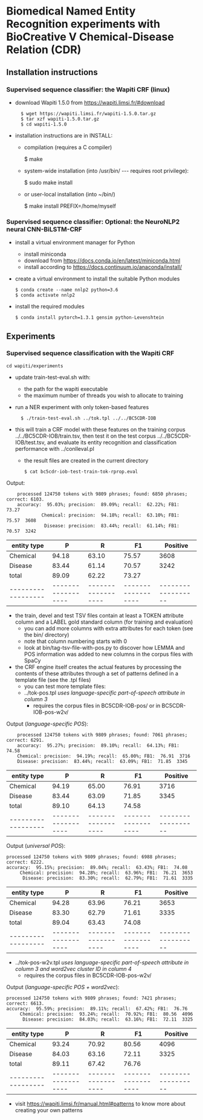 # Biomedical Named Entity Recognition experiments with BioCreative V Chemical-Disease Relation (CDR)

## Installation instructions

### Supervised sequence classifier: the Wapiti CRF (linux)

- download Wapiti 1.5.0 from https://wapiti.limsi.fr/#download

        $ wget https://wapiti.limsi.fr/wapiti-1.5.0.tar.gz
        $ tar xzf wapiti-1.5.0.tar.gz
        $ cd wapiti-1.5.0

- installation instructions are in INSTALL:
    - compilation (requires a C compiler)

        $ make

    - system-wide installation (into /usr/bin/ --- requires root privilege):

        $ sudo make install

    - or user-local installation (into ~/bin/)

        $ make install PREFIX=/home/myself

### Supervised sequence classifier: Optional: the NeuroNLP2 neural CNN-BiLSTM-CRF

  - install a virtual environment manager for Python
    - install miniconda
     - download from https://docs.conda.io/en/latest/miniconda.html
     - install according to https://docs.continuum.io/anaconda/install/
  - create a virtual environment to install the suitable Python modules

        $ conda create --name nnlp2 python=3.6
        $ conda activate nnlp2

  - install the required modules

        $ conda install pytorch=1.3.1 gensim python-Levenshtein

## Experiments

### Supervised sequence classification with the Wapiti CRF

    cd wapiti/experiments

- update train-test-eval.sh with:
  - the path for the wapiti executable
  - the maximum number of threads you wish to allocate to training
- run a NER experiment with only token-based features

        $ ./train-test-eval.sh ../tok.tpl ../../BC5CDR-IOB

- this will train a CRF model with these features on the training corpus ../../BC5CDR-IOB/train.tsv, then test it on the test corpus ../../BC5CDR-IOB/test.tsv, and evaluate its entity recognition and classification performance with ../conlleval.pl
  - the result files are created in the current directory

        $ cat bc5cdr-iob-test-train-tok-rprop.eval

Output:

        processed 124750 tokens with 9809 phrases; found: 6850 phrases; correct: 6103.
        accuracy:  95.03%; precision:  89.09%; recall:  62.22%; FB1:  73.27
                 Chemical: precision:  94.18%; recall:  63.10%; FB1:  75.57  3608
                  Disease: precision:  83.44%; recall:  61.14%; FB1:  70.57  3242

| entity type | P | R | F1 | Positive |
|---|---|---|---|---|
| Chemical | 94.18 | 63.10 | 75.57 | 3608 |
| Disease  | 83.44 | 61.14 | 70.57 | 3242 |
| total    | 89.09 | 62.22 | 73.27 |      |
|------------------|------------------|------------------|------------------|------------------|

- the train, devel and test TSV files contain at least a TOKEN attribute column and a LABEL gold standard column (for training and evaluation)
  - you can add more columns with extra attributes for each token (see the bin/ directory)
  - note that column numbering starts with 0
  - look at bin/tag-tsv-file-with-pos.py to discover how LEMMA and POS information was added to new columns in the corpus files with SpaCy
- the CRF engine itself creates the actual features by processing the contents of these attributes through a set of patterns defined in a template file (see the .tpl files)
  - you can test more template files:
   - ../tok-pos.tpl      *uses language-specific part-of-speech attribute in column 3*
      - requires the corpus files in BC5CDR-IOB-pos/ or in BC5CDR-IOB-pos-w2v/

Output (*language-specific POS*):

	    processed 124750 tokens with 9809 phrases; found: 7061 phrases; correct: 6291.
	    accuracy:  95.27%; precision:  89.10%; recall:  64.13%; FB1:  74.58
	    Chemical: precision:  94.19%; recall:  65.00%; FB1:  76.91  3716
	    Disease: precision:  83.44%; recall:  63.09%; FB1:  71.85  3345

| entity type | P | R | F1 | Positive |
|---|---|---|---|---|
| Chemical |  94.19 |  65.00 |  76.91  | 3716 |
| Disease |  83.44 |  63.09 |  71.85  | 3345 |
| total| 89.10 |  64.13 |  74.58 | |
|------------------|------------------|------------------|------------------|------------------|

Output (*universal POS*):

    processed 124750 tokens with 9809 phrases; found: 6988 phrases; correct: 6222.
    accuracy:  95.15%; precision:  89.04%; recall:  63.43%; FB1:  74.08
	     Chemical: precision:  94.28%; recall:  63.96%; FB1:  76.21  3653
	      Disease: precision:  83.30%; recall:  62.79%; FB1:  71.61  3335

| entity type | P | R | F1 | Positive |
|---|---|---|---|---|
| Chemical |  94.28 |  63.96 |  76.21  | 3653 |
| Disease |  83.30 |  62.79 |  71.61  | 3335 |
| total| 89.04 |  63.43 |  74.08 | |
|------------------|------------------|------------------|------------------|------------------|

   - ../tok-pos-w2v.tpl  *uses language-specific part-of-speech attribute in column 3 and word2vec cluster ID in column 4*
      - requires the corpus files in BC5CDR-IOB-pos-w2v/

Output (*language-specific POS + word2vec*):

    processed 124750 tokens with 9809 phrases; found: 7421 phrases; correct: 6613.
    accuracy:  95.59%; precision:  89.11%; recall:  67.42%; FB1:  76.76
	     Chemical: precision:  93.24%; recall:  70.92%; FB1:  80.56  4096
	      Disease: precision:  84.03%; recall:  63.16%; FB1:  72.11  3325

| entity type | P | R | F1 | Positive |
|---|---|---|---|---|
| Chemical |  93.24 |  70.92 |  80.56  | 4096 |
| Disease |  84.03 |  63.16 |  72.11  | 3325 |
| total| 89.11 |  67.42 |  76.76 | |
|------------------|------------------|------------------|------------------|------------------|

  - visit https://wapiti.limsi.fr/manual.html#patterns to know more about creating your own patterns
